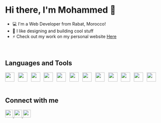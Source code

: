 # Hi there, I'm Mohammed :wave:

- :computer: I'm a Web Developer from Rabat, Morocco!
- :purple_heart: I like designing and building cool stuff
- :zap: Check out my work on my personal website [Here](https://harmouche.devhostapp.com/)

<br />

## Languages and Tools

<div>
<img height="30" src="https://cdn.jsdelivr.net/gh/devicons/devicon/icons/vscode/vscode-original.svg" />&nbsp;&nbsp;
<img height="30" src="https://cdn.jsdelivr.net/gh/devicons/devicon/icons/html5/html5-original.svg" />&nbsp;&nbsp;
<img height="30" src="https://cdn.jsdelivr.net/gh/devicons/devicon/icons/css3/css3-original.svg" />&nbsp;&nbsp;
<img height="30" src="https://cdn.jsdelivr.net/gh/devicons/devicon/icons/bootstrap/bootstrap-plain.svg" />&nbsp;&nbsp;
<img height="30" src="https://cdn.jsdelivr.net/gh/devicons/devicon/icons/javascript/javascript-original.svg" />&nbsp;&nbsp;
<img height="30" src="https://cdn.jsdelivr.net/gh/devicons/devicon/icons/php/php-original.svg" />&nbsp;&nbsp;
<img height="30" src="https://cdn.jsdelivr.net/gh/devicons/devicon/icons/laravel/laravel-plain.svg" />&nbsp;&nbsp;
<img height="30" src="https://cdn.jsdelivr.net/gh/devicons/devicon/icons/mysql/mysql-original-wordmark.svg" />&nbsp;&nbsp;
<img height="30" src="https://cdn.jsdelivr.net/gh/devicons/devicon/icons/git/git-plain.svg" />&nbsp;&nbsp;
<img height="30" src="https://cdn.jsdelivr.net/gh/devicons/devicon/icons/github/github-original.svg" />&nbsp;&nbsp;
<img height="30" src="https://cdn.jsdelivr.net/gh/devicons/devicon/icons/photoshop/photoshop-plain.svg" />&nbsp;&nbsp;
<img height="30" src="https://cdn.jsdelivr.net/gh/devicons/devicon/icons/figma/figma-original.svg" />&nbsp;&nbsp;
</div>

<br />

## Connect with me

<a href="https://harmouche.devhostapp.com/">
<img height="25" src="https://img.shields.io/badge/website-000000?style=for-the-badge&logo=About.me&logoColor=white">
</a>
<a href="https://www.linkedin.com/in/mohammed-harmouche/">
<img height="25" src="https://img.shields.io/badge/LinkedIn-0077B5?style=for-the-badge&logo=linkedin&logoColor=white">
</a> 
<a href="https://www.instagram.com/harmouche1/">
<img height="25" src="https://img.shields.io/badge/Instagram-E4405F?style=for-the-badge&logo=instagram&logoColor=white">
</a>
